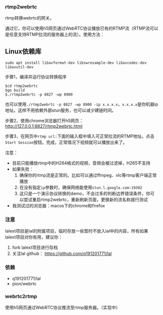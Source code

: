### rtmp2webrtc

rtmp转换webrtc的网关。

通过它，你可以使用h5网页通过WebRTC协议播放已有的RTMP流（RTMP流可以是任意支持RTMP拉流的服务器上的流）。使用方法：

## Linux依赖库
```
sudo apt install libavformat-dev libswresample-dev libavcodec-dev libavutil-dev
```

步骤1，编译并运行协议转换程序

```
$cd rtmp2webrtc
$go build
$./rtmp2webrtc -p 8827 -wp 8900
```
也可以使用`./rtmp2webrtc -p 8827 -wp 8900 -ip x.x.x.x`，`x.x.x.x`是你机器ip地址。这样不用依赖外部stun服务，也可以减少建链时间。 

步骤2，使用chrome浏览器打开h5网页： http://127.0.0.1:8827/rtmp2webrtc.html

步骤3，在网页中`rtmp url:`下面的输入框中填入可正常拉流的RTMP地址。点击`Start Session`按钮。完成，正常情况下视频就可以播放出来了。

注意：

- 目前只能播放rtmp中的H264格式的视频，音频会被过滤掉，H265不支持
- 如果失败：
  1. 确保你的rtmp流是正常的。比如可以通过ffmpeg、vlc等rtmp客户端正常播放
  2. 在没有指定`ip`参数时，确保网络能使用`stun.l.google.com:19302`
  3. 这只是一个演示协议转换的demo，不会过多的判断边界错误条件，你可以尝试重启rtmp2webrtc，重新刷新页面，更换新的流名称就行测试
- 我测试过的浏览器：macos下的chrome和firefox

### 注意

lalext项目是lal的附属项目，临时存放一些暂时不放入lal中的内容，所有如果lalext项目对你有用，建议你：

1. fork lalext项目进行存档
2. 关注lal github： https://github.com/q191201771/lal

### 依赖

- q191201771/lal
- pion/webrtc

### webrtc2rtmp

使用h5网页通过WebRTC协议推流至rtmp服务器。（实现中）


